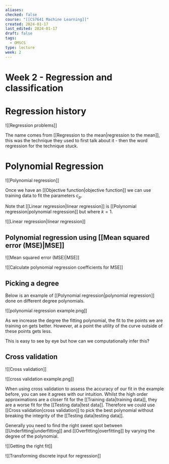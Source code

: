 ```yaml
---
aliases: 
checked: false
course: "[[CS7641 Machine Learning]]"
created: 2024-01-17
last_edited: 2024-01-17
draft: false
tags:
  - OMSCS
type: lecture
week: 2
---
```

# Week 2 - Regression and classification

# Regression history

![[Regression problems]]

The name comes from [[Regression to the mean|regression to the mean]], this was the technique they used to first talk about it - then the word regression for the technique stuck.

# Polynomial Regression

![[Polynomial regression]]

Once we have an [[Objective function|objective function]] we can use training data to fit the parameters $c_{p}$.

Note that [[Linear regression|linear regression]] is [[Polynomial regression|polynomial regression]] but where $k=1$.

![[Linear regression|linear regression]]

## Polynomial regression using [[Mean squared error (MSE)|MSE]]

![[Mean squared error (MSE)|MSE]]

![[Calculate polynomial regression coefficients for MSE]]

## Picking a degree

Below is an example of [[Polynomial regression|polynomial regression]] done on different degree polynomials.

![[polynomial regression example.png]]

As we increase the degree the fitting polynomial, the fit to the points we are training on gets better. However, at a point the utility of the curve outside of these points gets less. 

This is easy to see by eye but how can we computationally infer this?

## Cross validation

![[Cross validation]]

![[cross validation example.png]]

When using cross validation to assess the accuracy of our fit in the example before, you can see it agrees with our intuition. Whilst the high order approximations are a closer fit for the [[Training data|training data]], they are a worse fit for the [[Testing data|test data]]. Therefore we could use [[Cross validation|cross validation]] to pick the best polynomial without breaking the integrity of the [[Testing data|testing data]]. 

Generally you need to find the right sweet spot between [[Underfitting|underfitting]] and [[Overfitting|overfitting]] by varying the degree of the polynomial.

![[Getting the right fit]]

![[Transforming discrete input for regression]]